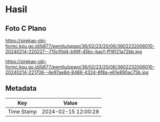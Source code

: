 # Hasil

## Foto C Plano

https://sirekap-obj-formc.kpu.go.id/b877/pemilu/ppwp/36/02/23/20/06/3602232006010-20240214-220227--715cf0d4-b99f-45bc-bacf-ff16f21a72bb.jpg

https://sirekap-obj-formc.kpu.go.id/b877/pemilu/ppwp/36/02/23/20/06/3602232006010-20240214-221706--4e97ae8d-8486-4324-8f8a-e61e890ac75b.jpg


## Metadata

| Key        | Value               |
| ---------- | ------------------- |
| Time Stamp | 2024-02-15 12:00:28 |



